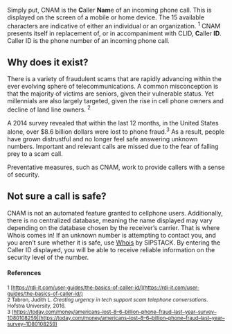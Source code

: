 Simply put, CNAM is the **C**aller **Nam**e of an incoming phone call. This is displayed on the screen of a mobile or home device. The 15 available characters are indicative of either an individual or an organization. <sup>1</sup> CNAM presents itself in replacement of, or in accompaniment with CLID, **C**aller **ID**. Caller ID is the phone number of an incoming phone call.

## Why does it exist?

There is a variety of fraudulent scams that are rapidly advancing within the ever evolving sphere of telecommunications. A common misconception is that the majority of victims are seniors, given their vulnerable status. Yet millennials are also largely targeted, given the rise in cell phone owners and decline of land line owners. <sup>2</sup>

A 2014 survey revealed that within the last 12 months, in the United States alone, over $8.6 billion dollars were lost to phone fraud.<sup>3</sup> As a result, people have grown distrustful and no longer feel safe answering unknown numbers. Important and relevant calls are missed due to the fear of falling prey to a scam call.

Preventative measures, such as CNAM, work to provide callers with a sense of security.

## Not sure a call is safe?

CNAM is not an automated feature granted to cellphone users. Additionally, there is no centralized database, meaning the name displayed may vary depending on the database chosen by the receiver’s carrier. That is where Whois comes in! If an unknown number is attempting to contact you, and you aren’t sure whether it is safe, use [Whois](https://whois.sipstack.com/) by SIPSTACK. By entering the Caller ID displayed, you will be able to receive reliable information on the security level of the number.

#### References
<sup>1 [https://rdi-it.com/user-guides/the-basics-of-caller-id/](https://rdi-it.com/user-guides/the-basics-of-caller-id/)</sup>  
<sup>2 Tabron, Judith L. _Creating urgency in tech support scam telephone conversations_. Hofstra University, 2016.</sup>  
<sup>3 [https://today.com/money/americans–lost–8–6–billion–phone–fraud–last–year–survey–1D80108259](https://today.com/money/americans–lost–8–6–billion–phone–fraud–last–year–survey–1D80108259)</sup>  
